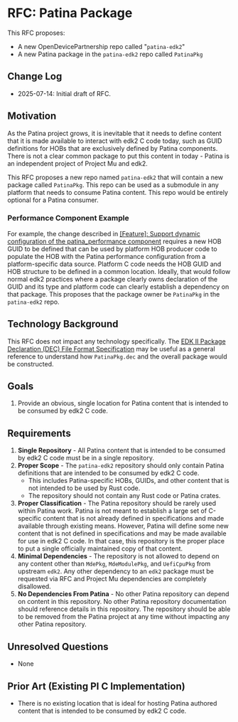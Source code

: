 # RFC: Patina Package

This RFC proposes:

- A new OpenDevicePartnership repo called "`patina-edk2`"
- A new Patina package in the `patina-edk2` repo called `PatinaPkg`

## Change Log

- 2025-07-14: Initial draft of RFC.

## Motivation

As the Patina project grows, it is inevitable that it needs to define content that it is made available to interact
with edk2 C code today, such as GUID definitions for HOBs that are exclusively defined by Patina components. There is
not a clear common package to put this content in today - Patina is an independent project of Project Mu and edk2.

This RFC proposes a new repo named `patina-edk2` that will contain a new package called `PatinaPkg`. This repo can
be used as a submodule in any platform that needs to consume Patina content. This repo would be entirely optional
for a Patina consumer.

### Performance Component Example

For example, the change described in [[Feature]: Support dynamic configuration of the patina_performance component](https://github.com/OpenDevicePartnership/patina/issues/578)
requires a new HOB GUID to be defined that can be used by platform HOB producer code to populate the HOB with the
Patina performance configuration from a platform-specific data source. Platform C code needs the HOB GUID and HOB
structure to be defined in a common location. Ideally, that would follow normal edk2 practices where a package clearly
owns declaration of the GUID and its type and platform code can clearly establish a dependency on that package. This
proposes that the package owner be `PatinaPkg` in the `patina-edk2` repo.

## Technology Background

This RFC does not impact any technology specifically. The [EDK II Package Declaration (DEC) File Format Specification](https://tianocore-docs.github.io/edk2-DecSpecification/release-1.27/)
may be useful as a general reference to understand how `PatinaPkg.dec` and the overall package would be constructed.

## Goals

1. Provide an obvious, single location for Patina content that is intended to be consumed by edk2 C code.

## Requirements

1. **Single Repository** - All Patina content that is intended to be consumed by edk2 C code must be in a single
   repository.
2. **Proper Scope** - The `patina-edk2` repository should only contain Patina definitions that are intended to be
   consumed by edk2 C code.
   - This includes Patina-specific HOBs, GUIDs, and other content that is not intended to be used by Rust code.
   - The repository should not contain any Rust code or Patina crates.
3. **Proper Classification** - The Patina repository should be rarely used within Patina work. Patina is not meant to
   establish a large set of C-specific content that is not already defined in specifications and made available
   through existing means. However, Patina will define some new content that is not defined in specifications and may
   be made available for use in edk2 C code. In that case, this repository is the proper place to put a single
   officially maintained copy of that content.
4. **Minimal Dependencies** - The repository is not allowed to depend on any content other than `MdePkg`, `MdeModulePkg`,
   and `UefiCpuPkg` from upstream `edk2`. Any other dependency to an `edk2` package must be requested via RFC and
   Project Mu dependencies are completely disallowed.
5. **No Dependencies From Patina** - No other Patina repository can depend on content in this repository. No other
   Patina repository documentation should reference details in this repository. The repository should be able to be
   removed from the Patina project at any time without impacting any other Patina repository.

## Unresolved Questions

- None

## Prior Art (Existing PI C Implementation)

- There is no existing location that is ideal for hosting Patina authored content that is intended to be consumed by
  edk2 C code.
